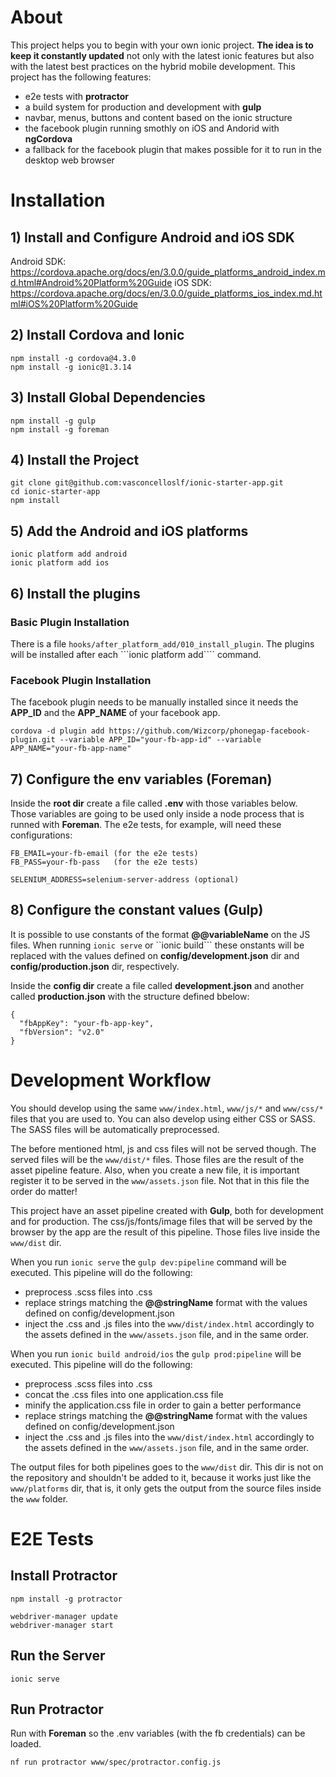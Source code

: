 # About #

This project helps you to begin with your own ionic project. **The idea is to keep it constantly updated** not only with the latest ionic features but also with the latest best practices on the hybrid mobile development. This project has the following features:

* e2e tests with **protractor**
* a build system for production and development with **gulp**
* navbar, menus, buttons and content based on the ionic structure
* the facebook plugin running smothly on iOS and Andorid with **ngCordova**
* a fallback for the facebook plugin that makes possible for it to run in the desktop web browser

# Installation #

## 1) Install and Configure Android and iOS SDK ##

Android SDK: https://cordova.apache.org/docs/en/3.0.0/guide_platforms_android_index.md.html#Android%20Platform%20Guide
iOS SDK: https://cordova.apache.org/docs/en/3.0.0/guide_platforms_ios_index.md.html#iOS%20Platform%20Guide


## 2) Install Cordova and Ionic ##

```
npm install -g cordova@4.3.0
npm install -g ionic@1.3.14
```

## 3) Install Global Dependencies ##

```
npm install -g gulp
npm install -g foreman
```

## 4) Install the Project ###

```
git clone git@github.com:vasconcelloslf/ionic-starter-app.git
cd ionic-starter-app
npm install
```

## 5) Add the Android and iOS platforms ##

```
ionic platform add android
ionic platform add ios
```

## 6) Install the plugins ##

### Basic Plugin Installation ###

There is a file ```hooks/after_platform_add/010_install_plugin```. The plugins will be installed after each ```ionic platform add```` command.

### Facebook Plugin Installation ###

The facebook plugin needs to be manually installed since it needs the **APP_ID** and the **APP_NAME** of your facebook app.

```
cordova -d plugin add https://github.com/Wizcorp/phonegap-facebook-plugin.git --variable APP_ID="your-fb-app-id" --variable APP_NAME="your-fb-app-name"
```

## 7) Configure the env variables (Foreman) ##

Inside the **root dir** create a file called **.env** with those variables below. Those variables are going to be used only inside a node process that is runned with **Foreman**. The e2e tests, for example, will need these configurations:

```
FB_EMAIL=your-fb-email (for the e2e tests)
FB_PASS=your-fb-pass   (for the e2e tests)

SELENIUM_ADDRESS=selenium-server-address (optional)
```

## 8) Configure the constant values (Gulp) ##

It is possible to use constants of the format **@@variableName** on the JS files. When running ```ionic serve``` or ``ionic build``` these onstants will be replaced with the values defined on **config/development.json** dir and **config/production.json** dir, respectively.

Inside the **config dir** create a file called **development.json** and another called **production.json** with the structure defined bbelow:

```
{
  "fbAppKey": "your-fb-app-key",
  "fbVersion": "v2.0"
}
```

# Development Workflow #

You should develop using the same ```www/index.html```, ```www/js/*``` and ```www/css/*``` files that you are used to. You can also develop using either CSS or SASS. The SASS files will be automatically preprocessed.

The before mentioned html, js and css files will not be served though. The served files will be the ```www/dist/*``` files. Those files are the result of the asset pipeline feature. Also, when you create a new file, it is important register it to be served in the ```www/assets.json``` file. Not that in this file the order do matter!

This project have an asset pipeline created with **Gulp**, both for development and for production. The css/js/fonts/image files that will be served by the browser by the app are the result of this pipeline. Those files live inside the ```www/dist``` dir.

When you run ```ionic serve``` the ```gulp dev:pipeline``` command will be executed. This pipeline will do the following:

- preprocess .scss files into .css
- replace strings matching the **@@stringName** format with the values defined on config/development.json
- inject the .css and .js files into the ```www/dist/index.html``` accordingly to the assets defined in the ```www/assets.json``` file, and in the same order.

When you run ```ionic build android/ios``` the ```gulp prod:pipeline``` will be executed. This pipeline will do the following:

- preprocess .scss files into .css
- concat the .css files into one application.css file
- minify the application.css file in order to gain a better performance
- replace strings matching the **@@stringName** format with the values defined on config/development.json
- inject the .css and .js files into the ```www/dist/index.html``` accordingly to the assets defined in the ```www/assets.json``` file, and in the same order.

The output files for both pipelines goes to the ```www/dist``` dir. This dir is not on the repository and shouldn't be added to it, because it works just like the ```www/platforms``` dir, that is, it only gets the output from the source files inside the ```www``` folder.

# E2E Tests #

## Install Protractor ##

```
npm install -g protractor

webdriver-manager update
webdriver-manager start
```

## Run the Server ##

```
ionic serve
```

## Run Protractor ##

Run with **Foreman** so the .env variables (with the fb credentials) can be loaded.

```
nf run protractor www/spec/protractor.config.js
```
